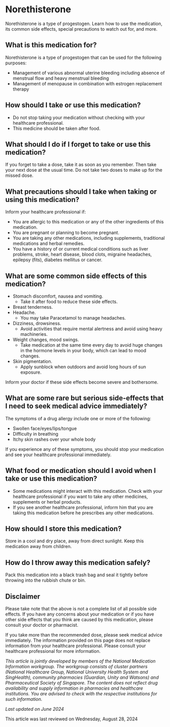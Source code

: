 # Norethisterone

Norethisterone is a type of progestogen. Learn how to use the medication, its common side effects, special precautions to watch out for, and more.

What is this medication for?
----------------------------

Norethisterone is a type of progestogen that can be used for the following purposes:

* Management of various abnormal uterine bleeding including absence of menstrual flow and heavy menstrual bleeding
* Management of menopause in combination with estrogen replacement therapy

How should I take or use this medication?
-----------------------------------------

* Do not stop taking your medication without checking with your healthcare professional.
* This medicine should be taken after food.

What should I do if I forget to take or use this medication?
------------------------------------------------------------

If you forget to take a dose, take it as soon as you remember. Then take your next dose at the usual time. Do not take two doses to make up for the missed dose.

What precautions should I take when taking or using this medication?
--------------------------------------------------------------------

Inform your healthcare professional if:

* You are allergic to this medication or any of the other ingredients of this medication.
* You are pregnant or planning to become pregnant.
* You are taking any other medications, including supplements, traditional medications and herbal remedies.
* You have a history of or current medical conditions such as liver problems, stroke, heart disease, blood clots, migraine headaches, epilepsy (fits), diabetes mellitus or cancer.

What are some common side effects of this medication?
-----------------------------------------------------

* Stomach discomfort, nausea and vomiting.
  + Take it after food to reduce these side effects.
* Breast tenderness.
* Headache.
  + You may take Paracetamol to manage headaches.
* Dizziness, drowsiness.
  + Avoid activities that require mental alertness and avoid using heavy machineries.
* Weight changes, mood swings.
  + Take medication at the same time every day to avoid huge changes in the hormone levels in your body, which can lead to mood changes.
* Skin pigmentation.
  + Apply sunblock when outdoors and avoid long hours of sun exposure.

Inform your doctor if these side effects become severe and bothersome.

What are some rare but serious side-effects that I need to seek medical advice immediately?
-------------------------------------------------------------------------------------------

The symptoms of a drug allergy include one or more of the following:

* Swollen face/eyes/lips/tongue
* Difficulty in breathing
* Itchy skin rashes over your whole body

If you experience any of these symptoms, you should stop your medication and see your healthcare professional immediately.

What food or medication should I avoid when I take or use this medication?
--------------------------------------------------------------------------

* Some medications might interact with this medication. Check with your healthcare professional if you want to take any other medicines, supplements or herbal products.
* If you see another healthcare professional, inform him that you are taking this medication before he prescribes any other medications.

How should I store this medication?
-----------------------------------

Store in a cool and dry place, away from direct sunlight. Keep this medication away from children.

How do I throw away this medication safely?
-------------------------------------------

Pack this medication into a black trash bag and seal it tightly before throwing into the rubbish chute or bin.

Disclaimer
----------

Please take note that the above is not a complete list of all possible side effects. If you have any concerns about your medication or if you have other side effects that you think are caused by this medication, please consult your doctor or pharmacist.

If you take more than the recommended dose, please seek medical advice immediately. The information provided on this page does not replace information from your healthcare professional. Please consult your healthcare professional for more information.

*This article is jointly developed by members of the National Medication Information workgroup. The workgroup consists of cluster partners (National Healthcare Group, National University Health System and SingHealth), community pharmacies (Guardian, Unity and Watsons) and Pharmaceutical Society of Singapore. The content does not reflect drug availability and supply information in pharmacies and healthcare institutions. You are advised to check with the respective institutions for such information.*

*Last updated on June 2024*

This article was last reviewed on
Wednesday, August 28, 2024